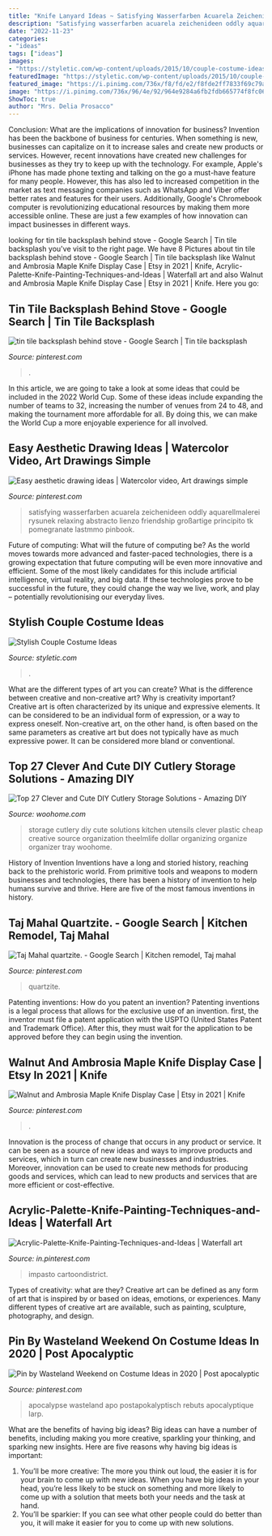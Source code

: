 ```yaml
---
title: "Knife Lanyard Ideas ~ Satisfying Wasserfarben Acuarela Zeichenideen Oddly Aquarellmalerei Rysunek Relaxing Abstracto Lienzo Friendship Großartige Principito Tk Pomegranate Lastmmo Pinbook"
description: "Satisfying wasserfarben acuarela zeichenideen oddly aquarellmalerei rysunek relaxing abstracto lienzo friendship großartige principito tk pomegranate lastmmo pinbook"
date: "2022-11-23"
categories:
- "ideas"
tags: ["ideas"]
images:
- "https://styletic.com/wp-content/uploads/2015/10/couple-costume-ideas/14-couple-costume-ideas.jpg"
featuredImage: "https://styletic.com/wp-content/uploads/2015/10/couple-costume-ideas/14-couple-costume-ideas.jpg"
featured_image: "https://i.pinimg.com/736x/f8/fd/e2/f8fde2ff7833f69c79a970a2a194ee8f.jpg"
image: "https://i.pinimg.com/736x/96/4e/92/964e9284a6fb2fdb665774f8fc065bc2.jpg"
ShowToc: true
author: "Mrs. Delia Prosacco"
---
```



Conclusion: What are the implications of innovation for business?
Invention has been the backbone of business for centuries. When something is new, businesses can capitalize on it to increase sales and create new products or services. However, recent innovations have created new challenges for businesses as they try to keep up with the technology. For example, Apple's iPhone has made phone texting and talking on the go a must-have feature for many people. However, this has also led to increased competition in the market as text messaging companies such as WhatsApp and Viber offer better rates and features for their users. Additionally, Google's Chromebook computer is revolutionizing educational resources by making them more accessible online. These are just a few examples of how innovation can impact businesses in different ways.

	

		
looking for tin tile backsplash behind stove - Google Search | Tin tile backsplash you've visit to the right page. We have 8 Pictures about tin tile backsplash behind stove - Google Search | Tin tile backsplash like Walnut and Ambrosia Maple Knife Display Case | Etsy in 2021 | Knife, Acrylic-Palette-Knife-Painting-Techniques-and-Ideas | Waterfall art and also Walnut and Ambrosia Maple Knife Display Case | Etsy in 2021 | Knife. Here you go:
		
    
## Tin Tile Backsplash Behind Stove - Google Search | Tin Tile Backsplash

<img loading=lazy src="https://i.pinimg.com/736x/16/dc/f2/16dcf22df9ea73ce5dbe6f7cd645cec5.jpg" onerror="this.onerror=null;this.src='https://tse4.mm.bing.net/th?id=OIP.izwb7-3Oec-ukJijouXBiAHaNK&amp;pid=15.1';" alt="tin tile backsplash behind stove - Google Search | Tin tile backsplash">

_Source: pinterest.com_

>. 

	

In this article, we are going to take a look at some ideas that could be included in the 2022 World Cup. Some of these ideas include expanding the number of teams to 32, increasing the number of venues from 24 to 48, and making the tournament more affordable for all. By doing this, we can make the World Cup a more enjoyable experience for all involved.

    
## Easy Aesthetic Drawing Ideas | Watercolor Video, Art Drawings Simple

<img loading=lazy src="https://i.pinimg.com/736x/50/65/60/506560bb7f19d35c3f88901de8a656c6.jpg" onerror="this.onerror=null;this.src='https://tse2.mm.bing.net/th?id=OIP.2gIK6_XuxD5nrVzr1hKI5gHaLH&amp;pid=15.1';" alt="Easy aesthetic drawing ideas | Watercolor video, Art drawings simple">

_Source: pinterest.com_

>satisfying wasserfarben acuarela zeichenideen oddly aquarellmalerei rysunek relaxing abstracto lienzo friendship großartige principito tk pomegranate lastmmo pinbook. 

	

Future of computing: What will the future of computing be?
As the world moves towards more advanced and faster-paced technologies, there is a growing expectation that future computing will be even more innovative and efficient. Some of the most likely candidates for this include artificial intelligence, virtual reality, and big data. If these technologies prove to be successful in the future, they could change the way we live, work, and play – potentially revolutionising our everyday lives.

    
## Stylish Couple Costume Ideas

<img loading=lazy src="https://styletic.com/wp-content/uploads/2015/10/couple-costume-ideas/14-couple-costume-ideas.jpg" onerror="this.onerror=null;this.src='https://tse3.mm.bing.net/th?id=OIP.5eWxGIdwOPKB9GWIwHUfMAHaJ4&amp;pid=15.1';" alt="Stylish Couple Costume Ideas">

_Source: styletic.com_

>. 

	

What are the different types of art you can create? What is the difference between creative and non-creative art? Why is creativity important?
Creative art is often characterized by its unique and expressive elements. It can be considered to be an individual form of expression, or a way to express oneself. Non-creative art, on the other hand, is often based on the same parameters as creative art but does not typically have as much expressive power. It can be considered more bland or conventional.

    
## Top 27 Clever And Cute DIY Cutlery Storage Solutions - Amazing DIY

<img loading=lazy src="http://www.woohome.com/wp-content/uploads/2015/04/cutlery-storage-ideas-woohome-10.jpg" onerror="this.onerror=null;this.src='https://tse1.mm.bing.net/th?id=OIP.hfcdCQBuB_87HZRUakOANgHaJ4&amp;pid=15.1';" alt="Top 27 Clever and Cute DIY Cutlery Storage Solutions - Amazing DIY">

_Source: woohome.com_

>storage cutlery diy cute solutions kitchen utensils clever plastic cheap creative source organization theelmlife dollar organizing organize organizer tray woohome. 

	

History of Invention
Inventions have a long and storied history, reaching back to the prehistoric world. From primitive tools and weapons to modern businesses and technologies, there has been a history of invention to help humans survive and thrive. Here are five of the most famous inventions in history.

    
## Taj Mahal Quartzite. - Google Search | Kitchen Remodel, Taj Mahal

<img loading=lazy src="https://i.pinimg.com/736x/9f/a9/dc/9fa9dc6e99356caf38cfacc198424b8a.jpg" onerror="this.onerror=null;this.src='https://tse1.mm.bing.net/th?id=OIP.B8mNrW_Df_b4RG1-2ZnFkwHaJ4&amp;pid=15.1';" alt="Taj Mahal quartzite. - Google Search | Kitchen remodel, Taj mahal">

_Source: pinterest.com_

>quartzite. 

	

Patenting inventions: How do you patent an invention?
Patenting inventions is a legal process that allows for the exclusive use of an invention. first, the inventor must file a patent application with the USPTO (United States Patent and Trademark Office). After this, they must wait for the application to be approved before they can begin using the invention.

    
## Walnut And Ambrosia Maple Knife Display Case | Etsy In 2021 | Knife

<img loading=lazy src="https://i.pinimg.com/736x/f8/fd/e2/f8fde2ff7833f69c79a970a2a194ee8f.jpg" onerror="this.onerror=null;this.src='https://tse1.mm.bing.net/th?id=OIP.oR1afTaP-6hvfzKtXyEmcAHaLH&amp;pid=15.1';" alt="Walnut and Ambrosia Maple Knife Display Case | Etsy in 2021 | Knife">

_Source: pinterest.com_

>. 

	

Innovation is the process of change that occurs in any product or service. It can be seen as a source of new ideas and ways to improve products and services, which in turn can create new businesses and industries. Moreover, innovation can be used to create new methods for producing goods and services, which can lead to new products and services that are more efficient or cost-effective.

    
## Acrylic-Palette-Knife-Painting-Techniques-and-Ideas | Waterfall Art

<img loading=lazy src="https://i.pinimg.com/736x/96/4e/92/964e9284a6fb2fdb665774f8fc065bc2.jpg" onerror="this.onerror=null;this.src='https://tse2.mm.bing.net/th?id=OIP.IW4Eyha3lGs2ROexkWFivwHaJ9&amp;pid=15.1';" alt="Acrylic-Palette-Knife-Painting-Techniques-and-Ideas | Waterfall art">

_Source: in.pinterest.com_

>impasto cartoondistrict. 

	

Types of creativity: what are they?
Creative art can be defined as any form of art that is inspired by or based on ideas, emotions, or experiences. Many different types of creative art are available, such as painting, sculpture, photography, and design.

    
## Pin By Wasteland Weekend On Costume Ideas In 2020 | Post Apocalyptic

<img loading=lazy src="https://i.pinimg.com/736x/4c/47/c1/4c47c14ee440324471b06a171a6fea77.jpg" onerror="this.onerror=null;this.src='https://tse2.mm.bing.net/th?id=OIP._1a2S2NF0Le7k_wSmugcSwHaLI&amp;pid=15.1';" alt="Pin by Wasteland Weekend on Costume Ideas in 2020 | Post apocalyptic">

_Source: pinterest.com_

>apocalypse wasteland apo postapokalyptisch rebuts apocalyptique larp. 

	

What are the benefits of having big ideas?
Big ideas can have a number of benefits, including making you more creative, sparkling your thinking, and sparking new insights. Here are five reasons why having big ideas is important: 
1. You’ll be more creative: The more you think out loud, the easier it is for your brain to come up with new ideas. When you have big ideas in your head, you’re less likely to be stuck on something and more likely to come up with a solution that meets both your needs and the task at hand. 
2. You’ll be sparkier: If you can see what other people could do better than you, it will make it easier for you to come up with new solutions.

